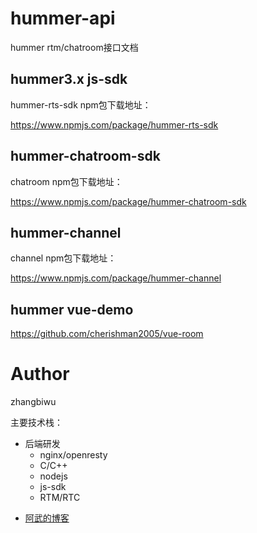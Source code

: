 # hummer-api

hummer rtm/chatroom接口文档

## hummer3.x js-sdk

hummer-rts-sdk npm包下载地址：

https://www.npmjs.com/package/hummer-rts-sdk

## hummer-chatroom-sdk

chatroom npm包下载地址：

https://www.npmjs.com/package/hummer-chatroom-sdk

## hummer-channel

channel npm包下载地址：

https://www.npmjs.com/package/hummer-channel

## hummer vue-demo

https://github.com/cherishman2005/vue-room

# Author

zhangbiwu

主要技术栈：

* 后端研发
  * nginx/openresty
  * C/C++
  * nodejs
  * js-sdk
  * RTM/RTC

- [阿武的博客](https://cherishman2005.github.io/)
